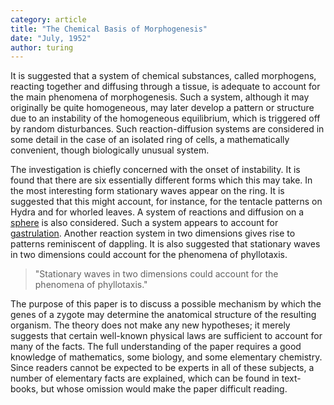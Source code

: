 ```yaml
---
category: article
title: "The Chemical Basis of Morphogenesis"
date: "July, 1952"
author: turing
---
```


It is suggested that a system of chemical substances, called morphogens, reacting together and diffusing through a tissue, is adequate to account for the main phenomena of morphogenesis. Such a system, although it may originally be quite homogeneous, may later develop a pattern or structure due to an instability of the homogeneous equilibrium, which is triggered off by random disturbances. Such reaction-diffusion systems are considered in some detail in the case of an isolated ring of cells, a mathematically convenient, though biologically unusual system.

The investigation is chiefly concerned with the onset of instability. It is found that there are six essentially different forms which this may take. In the most interesting form stationary waves appear on the ring. It is suggested that this might account, for instance, for the tentacle patterns on Hydra and for whorled leaves. A system of reactions and diffusion on a [sphere](http://www.google.com) is also considered. Such a system appears to account for [gastrulation](http://en.wikipedia.org/wiki/Gastrulation). Another reaction system in two dimensions gives rise to patterns reminiscent of dappling. It is also suggested that stationary waves in two dimensions could account for the phenomena of phyllotaxis.

>"Stationary waves in two dimensions could account for the phenomena of phyllotaxis."

The purpose of this paper is to discuss a possible mechanism by which the genes of a zygote may determine the anatomical structure of the resulting organism. The theory does not make any new hypotheses; it merely suggests that certain well-known physical laws are sufficient to account for many of the facts. The full understanding of the paper requires a good knowledge of mathematics, some biology, and some elementary chemistry. Since readers cannot be expected to be experts in all of these subjects, a number of elementary facts are explained, which can be found in text-books, but whose omission would make the paper difficult reading.
